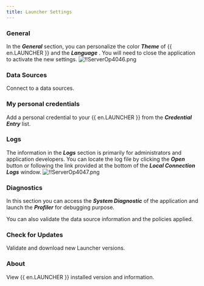 ```yaml
---
title: Launcher Settings
---
```

### General 

In the ***General*** section, you can personalize the color ***Theme*** of {{ en.LAUNCHER }} and the ***Language*** . You will need to close the application to activate the new settings. 
![!!ServerOp4046.png](/img/en/server/ServerOp4046.png) 

### Data Sources 
Connect to a data sources. 
### My personal credentials 
Add a personal credential to your {{ en.LAUNCHER }} from the ***Credential Entry*** list. 
### Logs 
The information in the ***Logs*** section is primarily for administrators and application developers. You can locate the log file by clicking the ***Open*** button or following the link provided at the bottom of the ***Local Connection Logs*** window. 
![!!ServerOp4047.png](/img/en/server/ServerOp4047.png) 
### Diagnostics 
In this section you can access the ***System Diagnostic*** of the application and launch the ***Profiler*** for debugging purpose.  

You can also validate the data source information and the policies applied. 
### Check for Updates 
Validate and download new Launcher versions. 
### About 
View {{ en.LAUNCHER }} installed version and information. 

